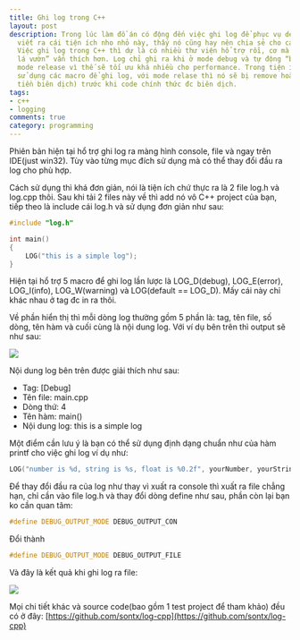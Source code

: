 ```yaml
---
title: Ghi log trong C++
layout: post
description: Trong lúc làm đồ án có động đến việc ghi log để phục vụ debug nên phải
  viết ra cái tiện ích nho nhỏ này, thấy nó cũng hay nên chia sẻ cho các bạn đọc chơi.
  Việc ghi log trong C++ thì dự là có nhiều thư viện hổ trợ rồi, cơ mà xài “cây nhà
  lá vườn” vẩn thích hơn. Log chỉ ghi ra khi ở mode debug và tự động “biến mất” ở
  mode release vì thế sẽ tối ưu khá nhiều cho performance. Trong tiện ích này mình
  sử dụng các macro để ghi log, với mode relase thì nó sẽ bị remove hoàn toàn(bước
  tiền biên dịch) trước khi code chính thức đc biên dịch.
tags:
- c++
- logging
comments: true
category: programming
---
```


Phiên bản hiện tại hổ trợ ghi log ra màng hình console, file và ngay trên IDE(just win32). Tùy vào từng mục đích sử dụng mà có thể thay đổi đầu ra log cho phù hợp.

Cách sử dụng thì khá đơn giản, nói là tiện ích chứ thực ra là 2 file log.h và log.cpp thôi. Sau khi tải 2 files này về thì add nó vô C++ project của bạn, tiếp theo là include cái log.h và sử dụng đơn giản như sau:

```cpp
#include "log.h"

int main()
{
	LOG("this is a simple log");
}
```

Hiện tại hổ trợ 5 macro để ghi log lần lược là LOG_D(debug), LOG_E(error), LOG_I(info), LOG_W(warning) và LOG(default == LOG_D). Mấy cái này chỉ khác nhau ở tag đc in ra thôi.

Về phần hiển thị thì mỗi dòng log thường gồm 5 phần là: tag, tên file, số dòng, tên hàm và cuối cùng là nội dung log. Với ví dụ bên trên thì output sẽ như sau:

![](https://4.bp.blogspot.com/-xT-K4cT8QE4/V15gCuIuA6I/AAAAAAAAO0Q/IZYXc6uJ7XgbD6RPEF_37r3xYxGx6ucjQCKgB/s1600/1517538_806498912827586_100165633001941524_n.jpg)

Nội dung log bên trên được giải thích như sau:

* Tag: [Debug]
* Tên file: main.cpp
* Dòng thứ: 4
* Tên hàm: main()
* Nội dung log: this is a simple log

Một điểm cần lưu ý là bạn có thể sử dụng định dạng chuẩn như của hàm printf cho việc ghi log ví dụ như:

```cpp
LOG("number is %d, string is %s, float is %0.2f", yourNumber, yourString, yourFloat);
```

Để thay đổi đầu ra của log như thay vì xuất ra console thì xuất ra file chẳng hạn, chỉ cần vào file log.h và thay đổi dòng define như sau, phần còn lại bạn ko cần quan tâm:

```cpp
#define DEBUG_OUTPUT_MODE DEBUG_OUTPUT_CON
```

Đổi thành

```cpp
#define DEBUG_OUTPUT_MODE DEBUG_OUTPUT_FILE
```

Và đây là kết quả khi ghi log ra file:

![](https://4.bp.blogspot.com/-Md9OQQ9DyLs/V15g-6Gz_LI/AAAAAAAAO0s/Fwk6VmFceLwyMZzMqjKA_GLdSGl5qROFwCKgB/s1600/1526739_806501496160661_1723330617666866716_n.jpg)

Mọi chi tiết khác và source code(bao gồm 1 test project để tham khảo) đều có ở đây: [https://github.com/sontx/log-cpp](https://github.com/sontx/log-cpp)
